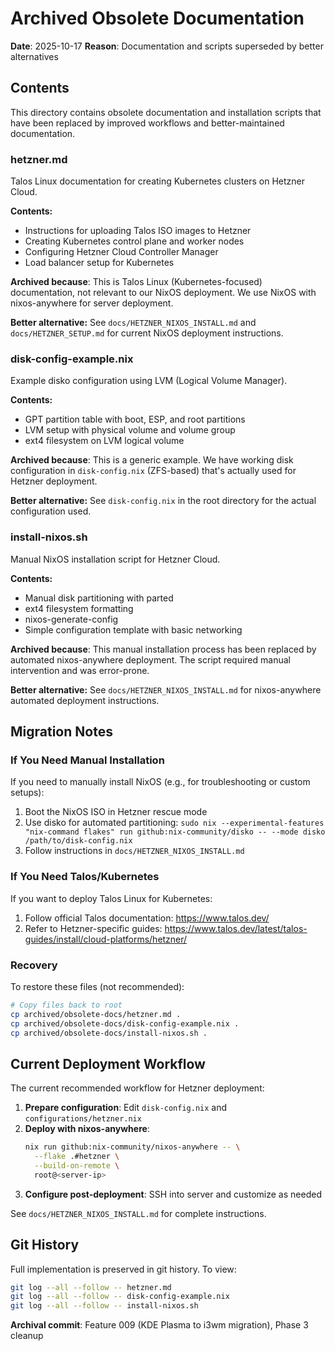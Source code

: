 # Archived Obsolete Documentation

**Date**: 2025-10-17
**Reason**: Documentation and scripts superseded by better alternatives

## Contents

This directory contains obsolete documentation and installation scripts that have been replaced by improved workflows and better-maintained documentation.

### hetzner.md

Talos Linux documentation for creating Kubernetes clusters on Hetzner Cloud.

**Contents:**
- Instructions for uploading Talos ISO images to Hetzner
- Creating Kubernetes control plane and worker nodes
- Configuring Hetzner Cloud Controller Manager
- Load balancer setup for Kubernetes

**Archived because**: This is Talos Linux (Kubernetes-focused) documentation, not relevant to our NixOS deployment. We use NixOS with nixos-anywhere for server deployment.

**Better alternative:** See `docs/HETZNER_NIXOS_INSTALL.md` and `docs/HETZNER_SETUP.md` for current NixOS deployment instructions.

### disk-config-example.nix

Example disko configuration using LVM (Logical Volume Manager).

**Contents:**
- GPT partition table with boot, ESP, and root partitions
- LVM setup with physical volume and volume group
- ext4 filesystem on LVM logical volume

**Archived because**: This is a generic example. We have working disk configuration in `disk-config.nix` (ZFS-based) that's actually used for Hetzner deployment.

**Better alternative:** See `disk-config.nix` in the root directory for the actual configuration used.

### install-nixos.sh

Manual NixOS installation script for Hetzner Cloud.

**Contents:**
- Manual disk partitioning with parted
- ext4 filesystem formatting
- nixos-generate-config
- Simple configuration template with basic networking

**Archived because**: This manual installation process has been replaced by automated nixos-anywhere deployment. The script required manual intervention and was error-prone.

**Better alternative:** See `docs/HETZNER_NIXOS_INSTALL.md` for nixos-anywhere automated deployment instructions.

## Migration Notes

### If You Need Manual Installation

If you need to manually install NixOS (e.g., for troubleshooting or custom setups):

1. Boot the NixOS ISO in Hetzner rescue mode
2. Use disko for automated partitioning: `sudo nix --experimental-features "nix-command flakes" run github:nix-community/disko -- --mode disko /path/to/disk-config.nix`
3. Follow instructions in `docs/HETZNER_NIXOS_INSTALL.md`

### If You Need Talos/Kubernetes

If you want to deploy Talos Linux for Kubernetes:

1. Follow official Talos documentation: https://www.talos.dev/
2. Refer to Hetzner-specific guides: https://www.talos.dev/latest/talos-guides/install/cloud-platforms/hetzner/

### Recovery

To restore these files (not recommended):

```bash
# Copy files back to root
cp archived/obsolete-docs/hetzner.md .
cp archived/obsolete-docs/disk-config-example.nix .
cp archived/obsolete-docs/install-nixos.sh .
```

## Current Deployment Workflow

The current recommended workflow for Hetzner deployment:

1. **Prepare configuration**: Edit `disk-config.nix` and `configurations/hetzner.nix`
2. **Deploy with nixos-anywhere**:
   ```bash
   nix run github:nix-community/nixos-anywhere -- \
     --flake .#hetzner \
     --build-on-remote \
     root@<server-ip>
   ```
3. **Configure post-deployment**: SSH into server and customize as needed

See `docs/HETZNER_NIXOS_INSTALL.md` for complete instructions.

## Git History

Full implementation is preserved in git history. To view:

```bash
git log --all --follow -- hetzner.md
git log --all --follow -- disk-config-example.nix
git log --all --follow -- install-nixos.sh
```

**Archival commit**: Feature 009 (KDE Plasma to i3wm migration), Phase 3 cleanup
